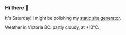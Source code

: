 ### Hi there :wave:

It's Saturday! I might be polishing my [static site generator](https://github.com/bewuethr/pandoc-bash-blog).

Weather in Victoria BC: partly cloudy, at +13°C.
